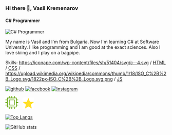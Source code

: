 ### Hi there 👋, Vasil Kremenarov
#### C# Programmer
![C# Programmer](https://exampleleumi.com/wp-content/uploads/2015/10/banner-industry-tech.jpg)

My name is Vasil and I'm from Bulgaria. Now I'm learning C# at Software University. I like programming and I am good at the exact sciences. Also I love skiing and I play on a bagpipe.

Skills: https://iconape.com/wp-content/files/sh/51404/svg/c--4.svg / [HTML](https://cdn-icons-png.flaticon.com/512/919/919827.png) / [CSS](https://raw.githubusercontent.com/github/explore/6c6508f34230f0ac0d49e847a326429eefbfc030/topics/css/css.png) / https://upload.wikimedia.org/wikipedia/commons/thumb/1/18/ISO_C%2B%2B_Logo.svg/1822px-ISO_C%2B%2B_Logo.svg.png / [JS](https://cdn.iconscout.com/icon/free/png-256/javascript-2752148-2284965.png)

[<img src='https://cdn.jsdelivr.net/npm/simple-icons@3.0.1/icons/github.svg' alt='github' height='40'>](https://github.com/Vaseto28)  [<img src='https://cdn.jsdelivr.net/npm/simple-icons@3.0.1/icons/facebook.svg' alt='facebook' height='40'>](https://www.facebook.com/https://www.facebook.com/LoadingMM)  [<img src='https://cdn.jsdelivr.net/npm/simple-icons@3.0.1/icons/instagram.svg' alt='instagram' height='40'>](https://www.instagram.com/Vaseto._28/)  

<a href='https://docs.github.com/en/developers'><img src='https://raw.githubusercontent.com/acervenky/animated-github-badges/master/assets/devbadge.gif' width='40' height='40'></a> <a href='https://stars.github.com/'><img src='https://raw.githubusercontent.com/acervenky/animated-github-badges/master/assets/starbadge.gif' width='35' height='35'></a> 

[![Top Langs](https://github-readme-stats.vercel.app/api/top-langs/?username=Vaseto28)](https://github.com/anuraghazra/github-readme-stats)

![GitHub stats](https://github-readme-stats.vercel.app/api?username=Vaseto28&show_icons=true) 
